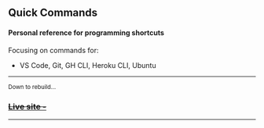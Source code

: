 <h2>Quick Commands</h2>

<h4>Personal reference for programming shortcuts</h4>

<p>Focusing on commands for:</p>
<ul><li>VS Code, Git, GH CLI, Heroku CLI, Ubuntu</li></ul>

<hr />

<sub>Down to rebuild...</sub>
<strike><h3><a href="#">
Live site - 
</a></h3></strike>

<hr />
